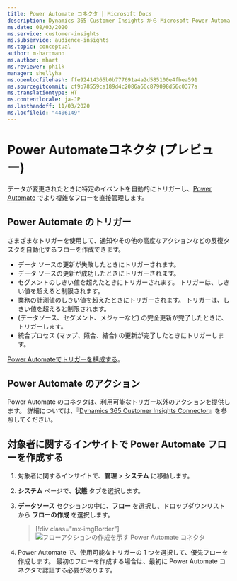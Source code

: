 ```yaml
---
title: Power Automate コネクタ | Microsoft Docs
description: Dynamics 365 Customer Insights から Microsoft Power Automate でフローを作成します。
ms.date: 08/03/2020
ms.service: customer-insights
ms.subservice: audience-insights
ms.topic: conceptual
author: m-hartmann
ms.author: mhart
ms.reviewer: philk
manager: shellyha
ms.openlocfilehash: ffe92414365b0b777691a4a2d585100e4fbea591
ms.sourcegitcommit: cf9b78559ca189d4c2086a66c879098d56c0377a
ms.translationtype: HT
ms.contentlocale: ja-JP
ms.lasthandoff: 11/03/2020
ms.locfileid: "4406149"
---
```

# <a name="power-automate-connector-preview"></a>Power Automateコネクタ (プレビュー)

データが変更されたときに特定のイベントを自動的にトリガーし、[Power Automate](https://flow.microsoft.com/) でより複雑なフローを直接管理します。

## <a name="power-automate-triggers"></a>Power Automate のトリガー

さまざまなトリガーを使用して、通知やその他の高度なアクションなどの反復タスクを自動化するフローを作成できます。 

- データ ソースの更新が失敗したときにトリガーされます。 
- データ ソースの更新が成功したときにトリガーされます。
- セグメントのしきい値を超えたときにトリガーされます。 トリガーは、しきい値を超えると制限されます。
- 業務の計測値のしきい値を超えたときにトリガーされます。 トリガーは、しきい値を超えると制限されます。
- (データソース、セグメント、メジャーなど) の完全更新が完了したときに、トリガーします。
- 統合プロセス (マップ、照合、結合) の更新が完了したときにトリガーします。

[Power Automateでトリガーを構成する](https://flow.microsoft.com/connectors/shared_customerinsights/dynamics-365-customer-insights-connector/)。

## <a name="power-automate-actions"></a>Power Automate  のアクション
Power Automate のコネクタは、利用可能なトリガー以外のアクションを提供します。 詳細については、『[Dynamics 365 Customer Insights Connector](https://docs.microsoft.com/connectors/customerinsights/)』を参照してください。

## <a name="create-a-power-automate-flow-in-audience-insights"></a>対象者に関するインサイトで Power Automate フローを作成する

1. 対象者に関するインサイトで、**管理** > **システム** に移動します。

1. **システム** ページで、**状態** タブを選択します。

1. **データソース** セクションの中に、**フロー** を選択し、ドロップダウンリストから **フローの作成** を選択します。
   > [!div class="mx-imgBorder"]
   > ![フローアクションの作成を示す Power Automate コネクタ](media/power-automate-connector-create-flow.png "フロー アクションの作成を示す Power Automate コネクタ")

1. Power Automate で、使用可能なトリガーの 1 つを選択して、優先フローを作成します。 最初のフローを作成する場合は、最初に Power Automate コネクタで認証する必要があります。
